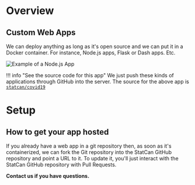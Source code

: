 # Overview

## Custom Web Apps

We can deploy anything as long as it's open source and we can put it in a Docker
container. For instance, Node.js apps, Flask or Dash apps. Etc.

![Example of a Node.js App](../images/readme/covid_ui.png)

<!-- prettier-ignore -->
!!! info "See the source code for this app"
    We just push these kinds of applications through GitHub into the server. The
    source for the above app is
    [`statcan/covid19`](https://github.com/statcan/covid19)

# Setup

## How to get your app hosted

If you already have a web app in a git repository then, as soon as it's
containerized, we can fork the Git repository into the StatCan GitHub repository
and point a URL to it. To update it, you'll just interact with the StatCan
GitHub repository with Pull Requests.

**Contact us if you have questions.**
